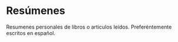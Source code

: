 # Resúmenes

Resumenes personales de libros o articulos leídos.
Preferéntemente escritos en español.
